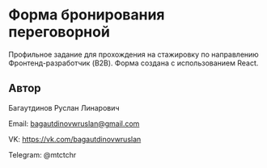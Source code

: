 # Форма бронирования переговорной

Профильное задание для прохождения на стажировку по направлению Фронтенд-разработчик (B2B). Форма создана с использованием React.

## Автор

Багаутдинов Руслан Линарович

Email: <bagautdinovwruslan@gmail.com>

VK:
<https://vk.com/bagautdinovwruslan>

Telegram:
@mtctchr
